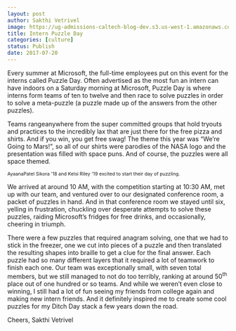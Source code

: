 ```yaml
---
layout: post
author: Sakthi Vetrivel
image: https://ug-admissions-caltech-blog-dev.s3.us-west-1.amazonaws.com/old_pictures/6a0105349b8251970b01bb09ad5e78970d-800wi.jpg
title: Intern Puzzle Day
categories: [culture]
status: Publish
date: 2017-07-20
---
```


Every summer at Microsoft, the full-time employees put on this event for the interns called Puzzle Day. Often advertised as the most fun an intern can have indoors on a Saturday morning at Microsoft, Puzzle Day is where interns form teams of ten to twelve and then race to solve puzzles in order to solve a meta-puzzle (a puzzle made up of the answers from the other puzzles).

Teams rangeanywhere from the super committed groups that hold tryouts and practices to the incredibly lax that are just there for the free pizza and shirts. And if you win, you get free swag! The theme this year was “We’re Going to Mars!”, so all of our shirts were parodies of the NASA logo and the presentation was filled with space puns. And of course, the puzzles were all space themed.

<span style="font-size: 8pt;">AyaanaPatel Sikora '18 and Kelsi Riley '19 excited to start their day of puzzling.

We arrived at around 10 AM, with the competition starting at 10:30 AM, met up with our team, and ventured over to our designated conference room, a packet of puzzles in hand. And in that conference room we stayed until six, yelling in frustration, chuckling over desperate attempts to solve these puzzles, raiding Microsoft’s fridges for free drinks, and occasionally, cheering in triumph.

There were a few puzzles that required anagram solving, one that we had to stick in the freezer, one we cut into pieces of a puzzle and then translated the resulting shapes into braille to get a clue for the final answer. Each puzzle had so many different layers that it required a lot of teamwork to finish each one. Our team was exceptionally small, with seven total members, but we still managed to not do too terribly, ranking at around 50<sup>th</sup> place out of one hundred or so teams. And while we weren’t even close to winning, I still had a lot of fun seeing my friends from college again and making new intern friends. And it definitely inspired me to create some cool puzzles for my Ditch Day stack a few years down the road.

Cheers,
Sakthi Vetrivel
